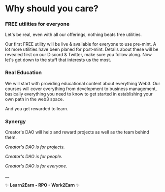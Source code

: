 # Why should you care?

### FREE utilities for everyone

Let's be real, even with all our offerings, nothing beats free utilities.



Our first FREE utility will be live & available for everyone to use pre-mint. A lot more utilities have been planed for post-mint. Details about these will be revealed first on our Discord & Twitter, make sure you follow along. Now let's get down to the stuff that interests us the most.



### Real Education

We will start with providing educational content about everything Web3. Our courses will cover everything from development to business management, basically everything you need to know to get started in establishing your own path in the web3 space.&#x20;



And you get rewarded to learn.



### Synergy&#x20;

Creator's DAO will help and reward projects as well as the team behind them.



_Creator's DAO is for projects._

_Creator's DAO is for people._

_Creator's DAO is for everyone._&#x20;

__

✨ **Learn2Earn - RPO - Work2Earn** ✨
